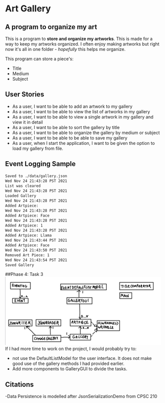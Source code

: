 # Art Gallery
## A program to organize my art

This is a program to **store and organize my artworks**. This is made for a way to keep my artworks organized. 
I often enjoy making artworks but right now it's all in one folder - *hopefully* this helps me organize.


This program can store a piece's:
- Title
- Medium
- Subject

## User Stories
- As a user, I want to be able to add an artwork to my gallery
- As a user, I want to be able to view the list of artworks in my gallery
- As a user, I want to be able to view a single artwork in my gallery and view it in detail
- As a user, I want to be able to sort the gallery by title
- As a user, I want to be able to organize the gallery by medium or subject
- As a user, I want to be able to be able to save my gallery
- As a user, when I start the application, I want to be given the option to load my gallery from file.

## Event Logging Sample
```
Saved to ./data/gallery.json
Wed Nov 24 21:43:28 PST 2021
List was cleared
Wed Nov 24 21:43:28 PST 2021
Loaded Gallery
Wed Nov 24 21:43:28 PST 2021
Added Artpiece:
Wed Nov 24 21:43:28 PST 2021
Added Artpiece: Face
Wed Nov 24 21:43:28 PST 2021
Added Artpiece: 1
Wed Nov 24 21:43:28 PST 2021
Added Artpiece: Llama
Wed Nov 24 21:43:44 PST 2021
Added Artpiece: Face
Wed Nov 24 21:43:50 PST 2021
Removed Art Piece: 1
Wed Nov 24 21:43:54 PST 2021
Saved Gallery
```

##Phase 4: Task 3
![Uml Diagram](UML_Design_Diagram.jpeg)
If I had more time to work on the project, I would probably try to:
- not use the DefaultListModel for the user interface. It does not make good use of the gallery methods I had provided earlier.
- Add more components to GalleryGUI to divide the tasks.

## Citations
-Data Persistence is modelled after JsonSerializationDemo from CPSC 210
